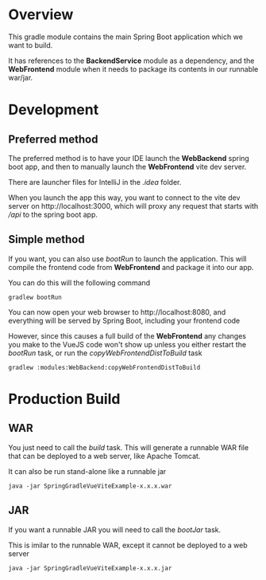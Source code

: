 # Overview

This gradle module contains the main Spring Boot application which we want to build.

It has references to the **BackendService** module as a dependency, 
and the **WebFrontend** module when it needs to package its contents in our runnable war/jar.


# Development

## Preferred method

The preferred method is to have your IDE launch the **WebBackend** spring boot app,
and then to manually launch the **WebFrontend** vite dev server.

There are launcher files for IntelliJ in the *.idea* folder.

When you launch the app this way, you want to connect to the vite dev server 
on http://localhost:3000, which will proxy any request that starts with 
*/api* to the spring boot app.


## Simple method

If you want, you can also use *bootRun* to launch the application.
This will compile the frontend code from **WebFrontend** and package it into our app.

You can do this will the following command

`gradlew bootRun`

You can now open your web browser to http://localhost:8080, and everything will be 
served by Spring Boot, including your frontend code

However, since this causes a full build of the **WebFrontend** any changes you make
to the VueJS code won't show up unless you either restart the *bootRun* task,
or run the *copyWebFrontendDistToBuild* task

`gradlew :modules:WebBackend:copyWebFrontendDistToBuild`


# Production Build

## WAR

You just need to call the *build* task.
This will generate a runnable WAR file that can be deployed to a web server, like Apache Tomcat.

It can also be run stand-alone like a runnable jar

`java -jar SpringGradleVueViteExample-x.x.x.war`

## JAR

If you want a runnable JAR you will need to call the *bootJar* task.

This is imilar to the runnable WAR, except it cannot be deployed to a web server

`java -jar SpringGradleVueViteExample-x.x.x.jar`
